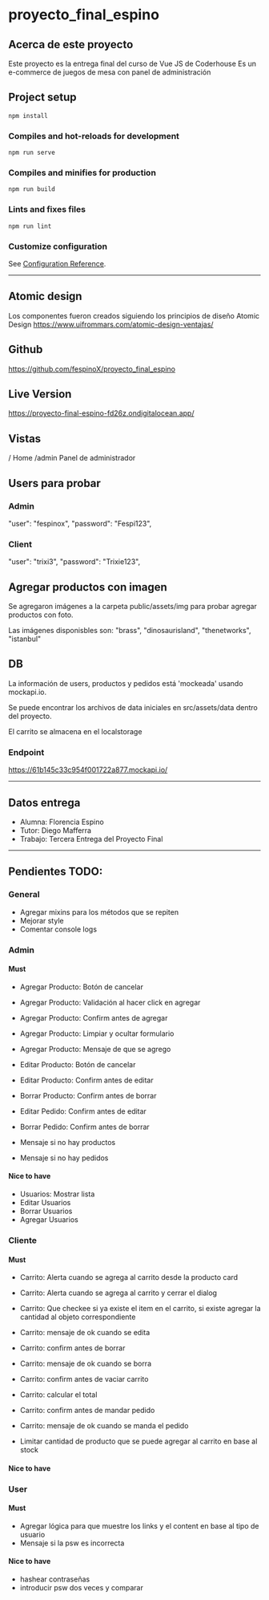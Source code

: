 # proyecto_final_espino

## Acerca de este proyecto
Este proyecto es la entrega final del curso de Vue JS de Coderhouse
Es un e-commerce de juegos de mesa con panel de administración

## Project setup
```
npm install
```

### Compiles and hot-reloads for development
```
npm run serve
```

### Compiles and minifies for production
```
npm run build
```

### Lints and fixes files
```
npm run lint
```

### Customize configuration
See [Configuration Reference](https://cli.vuejs.org/config/).

___

## Atomic design
Los componentes fueron creados siguiendo los principios de diseño Atomic Design
https://www.uifrommars.com/atomic-design-ventajas/


## Github
https://github.com/fespinoX/proyecto_final_espino


## Live Version

https://proyecto-final-espino-fd26z.ondigitalocean.app/


## Vistas

/ Home
/admin Panel de administrador


## Users para probar

### Admin

"user": "fespinox",
"password": "Fespi123",

### Client

"user": "trixi3",
"password": "Trixie123",


## Agregar productos con imagen
Se agregaron imágenes a la carpeta public/assets/img para probar agregar productos con foto.

Las imágenes disponisbles son: "brass", "dinosaurisland", "thenetworks", "istanbul"


## DB

La información de users, productos y pedidos está 'mockeada' usando mockapi.io.

Se puede encontrar los archivos de data iniciales en src/assets/data dentro del proyecto.

El carrito se almacena en el localstorage


### Endpoint

https://61b145c33c954f001722a877.mockapi.io/

___

## Datos entrega

* Alumna: Florencia Espino
* Tutor: Diego Mafferra
* Trabajo: Tercera Entrega del Proyecto Final

___

## Pendientes TODO:

### General

* Agregar mixins para los métodos que se repiten
* Mejorar style
* Comentar console logs


### Admin

#### Must

* Agregar Producto: Botón de cancelar
* Agregar Producto: Validación al hacer click en agregar
* Agregar Producto: Confirm antes de agregar
* Agregar Producto: Limpiar y ocultar formulario
* Agregar Producto: Mensaje de que se agrego
* Editar Producto: Botón de cancelar
* Editar Producto: Confirm antes de editar
* Borrar Producto: Confirm antes de borrar

* Editar Pedido: Confirm antes de editar
* Borrar Pedido: Confirm antes de borrar

* Mensaje si no hay productos
* Mensaje si no hay pedidos

#### Nice to have

* Usuarios: Mostrar lista
* Editar Usuarios
* Borrar Usuarios
* Agregar Usuarios


### Cliente

#### Must

* Carrito: Alerta cuando se agrega al carrito desde la producto card
* Carrito: Alerta cuando se agrega al carrito y cerrar el dialog
* Carrito: Que checkee si ya existe el item en el carrito, si existe agregar la cantidad al objeto correspondiente
* Carrito: mensaje de ok cuando se edita
* Carrito: confirm antes de borrar
* Carrito: mensaje de ok cuando se borra
* Carrito: confirm antes de vaciar carrito
* Carrito: calcular el total
* Carrito: confirm antes de mandar pedido
* Carrito: mensaje de ok cuando se manda el pedido

* Limitar cantidad de producto que se puede agregar al carrito en base al stock

#### Nice to have


### User

#### Must
* Agregar lógica para que muestre los links y el content en base al tipo de usuario
* Mensaje si la psw es incorrecta

#### Nice to have
* hashear contraseñas
* introducir psw dos veces y comparar

